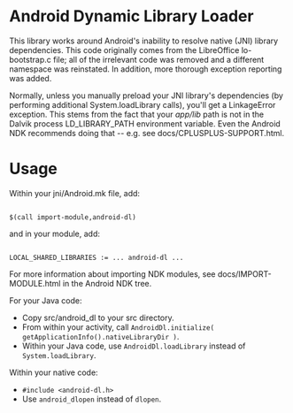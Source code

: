 Android Dynamic Library Loader
==============================

This library works around Android's inability to resolve native (JNI) library dependencies.
This code originally comes from the LibreOffice lo-bootstrap.c file; all of the irrelevant
code was removed and a different namespace was reinstated. In addition, more thorough
exception reporting was added.

Normally, unless you manually preload your JNI library's dependencies (by performing additional System.loadLibrary calls), you'll get a LinkageError exception.
This stems from the fact that your *app/lib* path is not in the Dalvik process LD_LIBRARY_PATH environment variable.
Even the Android NDK recommends doing that -- e.g. see docs/CPLUSPLUS-SUPPORT.html.

Usage
=====

Within your jni/Android.mk file, add:

<code>
$(call import-module,android-dl)
</code>

and in your module, add:

<code>
LOCAL_SHARED_LIBRARIES := ... android-dl ...
</code>

For more information about importing NDK modules, see docs/IMPORT-MODULE.html in the Android NDK tree.

For your Java code:
* Copy src/android_dl to your src directory.
* From within your activity, call <code>AndroidDl.initialize( getApplicationInfo().nativeLibraryDir )</code>.
* Within your Java code, use <code>AndroidDl.loadLibrary</code> instead of <code>System.loadLibrary</code>.

Within your native code:
* <code>#include <android-dl.h></code>
* Use <code>android_dlopen</code> instead of <code>dlopen</code>.
